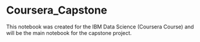 # Coursera_Capstone
This notebook was created for the IBM Data Science (Coursera Course) and will be the main notebook for the capstone project.
